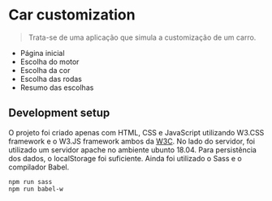 # Car customization
> Trata-se de uma aplicação que simula a customização de um carro. 

* Página inicial
* Escolha do motor
* Escolha da cor
* Escolha das rodas
* Resumo das escolhas

## Development setup
O projeto foi criado apenas com HTML, CSS e JavaScript utilizando W3.CSS framework e o W3.JS framework ambos da [W3C](https://www.w3schools.com). No lado do servidor, foi utilizado um servidor apache no ambiente ubunto 18.04.
Para persistência dos dados, o localStorage foi suficiente. Ainda foi utilizado o Sass e o compilador Babel.

```
npm run sass
npm run babel-w
```
